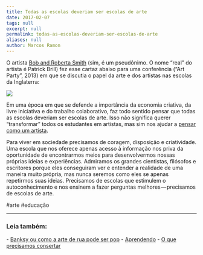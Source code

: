 ```yaml
---
title: Todas as escolas deveriam ser escolas de arte
date: 2017-02-07
tags: null
excerpt: null
permalink: todas-as-escolas-deveriam-ser-escolas-de-arte
aliases: null
author: Marcos Ramon
---
```

O artista [Bob and Roberta Smith](https://g.co/kgs/6TBn7B) (sim, é um pseudônimo. O nome “real” do artista é Patrick Brill) fez esse cartaz abaixo para uma conferência (“Art Party”, 2013) em que se discutia o papel da arte e dos artistas nas escolas da Inglaterra:

![](https://cdn-images-1.medium.com/max/800/1*pxGNg6lhYj3xVpo8RRWLkA.jpeg)

Em uma época em que se defende a importância da economia criativa, da livre iniciativa e do trabalho colaborativo, faz todo sentido pensar que todas as escolas deveriam ser escolas de arte. Isso não significa querer “transformar” todos os estudantes em artistas, mas sim nos ajudar a [pensar como um artista](http://www.marcosramon.net/ficcoes/62-pensar-como-um-artista).

Para viver em sociedade precisamos de coragem, disposição e criatividade. Uma escola que nos oferece apenas acesso à informação nos priva da oportunidade de encontrarmos meios para desenvolvermos nossas próprias ideias e experiências. Admiramos os grandes cientistas, filósofos e escritores porque eles conseguiram ver e entender a realidade de uma maneira muito própria, mas nunca seremos como eles se apenas repetirmos suas ideias. Precisamos de escolas que estimulem o autoconhecimento e nos ensinem a fazer perguntas melhores — precisamos de escolas de arte.

#arte #educação

---



<h3>Leia também:</h3>
- <a href="/banksy-ou-como-a-arte-de-rua-pode-ser-pop">Banksy ou como a arte de rua pode ser pop</a>
- <a href="/aprendendo">Aprendendo</a>
- <a href="/o-que-precisamos-consertar">O que precisamos consertar</a>
